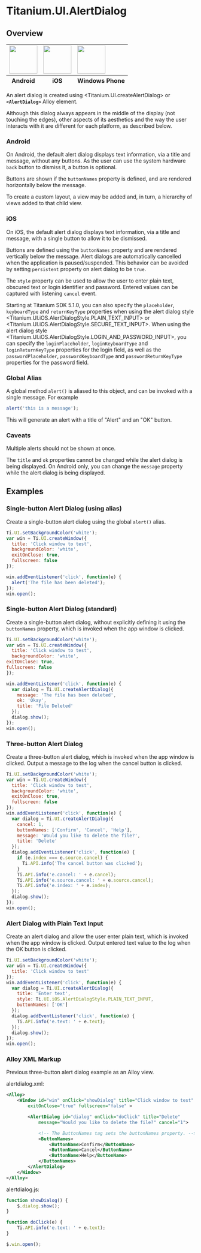 # Titanium.UI.AlertDialog

<TypeHeader/>

## Overview

<table id="platformComparison">
  <tbody>
    <tr>
      <td><img src="images/alertdialog/alertdialog_android.png" height="75" /></td>
      <td><img src="images/alertdialog/alertdialog_ios.png" height="75" /></td>
      <td><img src="images/alertdialog/alertdialog_wp.png" height="75" /></td>
    </tr>
  </tbody>
  <tfoot>
    <tr>
      <th>Android</th>
      <th>iOS</th>
      <th>Windows Phone</th>
    </tr>
  </tfoot>
</table>

An alert dialog is created using <Titanium.UI.createAlertDialog> or **`<AlertDialog>`** Alloy element.

Although this dialog always appears in the middle of the display (not touching the edges),
other aspects of its aesthetics and the way the user interacts with it are different for each
platform, as described below.

### Android

On Android, the default alert dialog displays text information, via a title and message, without
any buttons. As the user can use the system hardware `back` button to dismiss it, a button is
optional.

Buttons are shown if the `buttonNames` property is defined, and are rendered horizontally below
the message.

To create a custom layout, a view may be added and, in turn, a hierarchy of views added to that
child view.

### iOS

On iOS, the default alert dialog displays text information, via a title and message, with
a single button to allow it to be dismissed.

Buttons are defined using the `buttonNames` property and are rendered vertically below
the message. Alert dialogs are automatically cancelled when the application is
paused/suspended. This behavior can be avoided by setting `persistent` property on alert dialog
to be `true`.

The `style` property can be used to allow the user to enter plain text,
obscured text or login identifier and password. Entered values can be captured with listening
`cancel` event.

Starting at Titanium SDK 5.1.0, you can also specify the `placeholder`, `keyboardType` and `returnKeyType`
properties when using the alert dialog style <Titanium.UI.iOS.AlertDialogStyle.PLAIN_TEXT_INPUT> or
<Titanium.UI.iOS.AlertDialogStyle.SECURE_TEXT_INPUT>.
When using the alert dialog style <Titanium.UI.iOS.AlertDialogStyle.LOGIN_AND_PASSWORD_INPUT>, you can
specify the `loginPlaceholder`, `loginKeyboardType` and `loginReturnKeyType` properties for the login field,
as well as the `passwordPlaceholder`, `passwordKeyboardType` and `passwordReturnKeyType` properties for the password field.

### Global Alias

A global method `alert()` is aliased to this object, and can be invoked with a single message.
For example

``` js
alert('this is a message');
```

This will generate an alert with a title of "Alert" and an "OK" button.

### Caveats

Multiple alerts should not be shown at once.

The `title` and `ok` properties cannot be changed while the alert dialog is being displayed. On
Android only, you can change the `message` property while the alert dialog is being displayed.

## Examples

### Single-button Alert Dialog (using alias)

Create a single-button alert dialog using the global `alert()` alias.

``` js
Ti.UI.setBackgroundColor('white');
var win = Ti.UI.createWindow({
  title: 'Click window to test',
  backgroundColor: 'white',
  exitOnClose: true,
  fullscreen: false
});

win.addEventListener('click', function(e) {
  alert('The file has been deleted');
});
win.open();
```

### Single-button Alert Dialog (standard)

Create a single-button alert dialog, without explicitly defining it using the `buttonNames`
property, which is invoked when the app window is clicked.

``` js
Ti.UI.setBackgroundColor('white');
var win = Ti.UI.createWindow({
  title: 'Click window to test',
  backgroundColor: 'white',
exitOnClose: true,
fullscreen: false
});

win.addEventListener('click', function(e) {
  var dialog = Ti.UI.createAlertDialog({
    message: 'The file has been deleted',
    ok: 'Okay',
    title: 'File Deleted'
  });
  dialog.show();
});
win.open();
```

### Three-button Alert Dialog

Create a three-button alert dialog, which is invoked when the app window is clicked.
Output a message to the log when the cancel button is clicked.

``` js
Ti.UI.setBackgroundColor('white');
var win = Ti.UI.createWindow({
  title: 'Click window to test',
  backgroundColor: 'white',
  exitOnClose: true,
  fullscreen: false
});
win.addEventListener('click', function(e) {
  var dialog = Ti.UI.createAlertDialog({
    cancel: 1,
    buttonNames: ['Confirm', 'Cancel', 'Help'],
    message: 'Would you like to delete the file?',
    title: 'Delete'
  });
  dialog.addEventListener('click', function(e) {
    if (e.index === e.source.cancel) {
      Ti.API.info('The cancel button was clicked');
    }
    Ti.API.info('e.cancel: ' + e.cancel);
    Ti.API.info('e.source.cancel: ' + e.source.cancel);
    Ti.API.info('e.index: ' + e.index);
  });
  dialog.show();
});
win.open();
```

### Alert Dialog with Plain Text Input

Create an alert dialog and allow the user enter plain text, which is invoked when the
app window is clicked.
Output entered text value to the log when the OK button is clicked.

``` js
Ti.UI.setBackgroundColor('white');
var win = Ti.UI.createWindow({
  title: 'Click window to test'
});
win.addEventListener('click', function(e) {
  var dialog = Ti.UI.createAlertDialog({
    title: 'Enter text',
    style: Ti.UI.iOS.AlertDialogStyle.PLAIN_TEXT_INPUT,
    buttonNames: ['OK']
  });
  dialog.addEventListener('click', function(e) {
    Ti.API.info('e.text: ' + e.text);
  });
  dialog.show();
});
win.open();
```

### Alloy XML Markup

Previous three-button alert dialog example as an Alloy view.

alertdialog.xml:
``` xml
<Alloy>
    <Window id="win" onClick="showDialog" title="Click window to test" backgroundColor="white"
        exitOnClose="true" fullscreen="false" >

        <AlertDialog id="dialog" onClick="doClick" title="Delete"
            message="Would you like to delete the file?" cancel="1">

            <!-- The ButtonNames tag sets the buttonNames property. -->
            <ButtonNames>
                <ButtonName>Confirm</ButtonName>
                <ButtonName>Cancel</ButtonName>
                <ButtonName>Help</ButtonName>
            </ButtonNames>
        </AlertDialog>
    </Window>
</Alloy>
```

alertdialog.js:
``` js
function showDialog() {
    $.dialog.show();
}

function doClick(e) {
    Ti.API.info('e.text: ' + e.text);
}

$.win.open();
```

<ApiDocs/>
